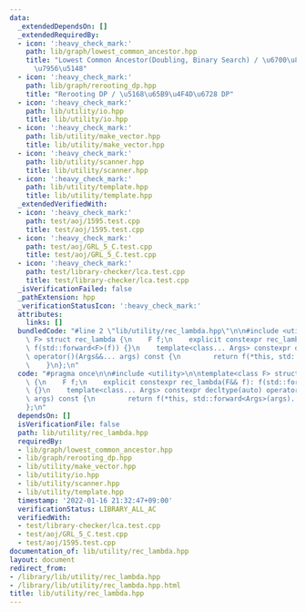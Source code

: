 ```yaml
---
data:
  _extendedDependsOn: []
  _extendedRequiredBy:
  - icon: ':heavy_check_mark:'
    path: lib/graph/lowest_common_ancestor.hpp
    title: "Lowest Common Ancestor(Doubling, Binary Search) / \u6700\u8FD1\u5171\u901A\
      \u7956\u5148"
  - icon: ':heavy_check_mark:'
    path: lib/graph/rerooting_dp.hpp
    title: "Rerooting DP / \u5168\u65B9\u4F4D\u6728 DP"
  - icon: ':heavy_check_mark:'
    path: lib/utility/io.hpp
    title: lib/utility/io.hpp
  - icon: ':heavy_check_mark:'
    path: lib/utility/make_vector.hpp
    title: lib/utility/make_vector.hpp
  - icon: ':heavy_check_mark:'
    path: lib/utility/scanner.hpp
    title: lib/utility/scanner.hpp
  - icon: ':heavy_check_mark:'
    path: lib/utility/template.hpp
    title: lib/utility/template.hpp
  _extendedVerifiedWith:
  - icon: ':heavy_check_mark:'
    path: test/aoj/1595.test.cpp
    title: test/aoj/1595.test.cpp
  - icon: ':heavy_check_mark:'
    path: test/aoj/GRL_5_C.test.cpp
    title: test/aoj/GRL_5_C.test.cpp
  - icon: ':heavy_check_mark:'
    path: test/library-checker/lca.test.cpp
    title: test/library-checker/lca.test.cpp
  _isVerificationFailed: false
  _pathExtension: hpp
  _verificationStatusIcon: ':heavy_check_mark:'
  attributes:
    links: []
  bundledCode: "#line 2 \"lib/utility/rec_lambda.hpp\"\n\n#include <utility>\n\ntemplate<class\
    \ F> struct rec_lambda {\n    F f;\n    explicit constexpr rec_lambda(F&& f):\
    \ f(std::forward<F>(f)) {}\n    template<class... Args> constexpr decltype(auto)\
    \ operator()(Args&&... args) const {\n        return f(*this, std::forward<Args>(args)...);\n\
    \    }\n};\n"
  code: "#pragma once\n\n#include <utility>\n\ntemplate<class F> struct rec_lambda\
    \ {\n    F f;\n    explicit constexpr rec_lambda(F&& f): f(std::forward<F>(f))\
    \ {}\n    template<class... Args> constexpr decltype(auto) operator()(Args&&...\
    \ args) const {\n        return f(*this, std::forward<Args>(args)...);\n    }\n\
    };\n"
  dependsOn: []
  isVerificationFile: false
  path: lib/utility/rec_lambda.hpp
  requiredBy:
  - lib/graph/lowest_common_ancestor.hpp
  - lib/graph/rerooting_dp.hpp
  - lib/utility/make_vector.hpp
  - lib/utility/io.hpp
  - lib/utility/scanner.hpp
  - lib/utility/template.hpp
  timestamp: '2022-01-16 21:32:47+09:00'
  verificationStatus: LIBRARY_ALL_AC
  verifiedWith:
  - test/library-checker/lca.test.cpp
  - test/aoj/GRL_5_C.test.cpp
  - test/aoj/1595.test.cpp
documentation_of: lib/utility/rec_lambda.hpp
layout: document
redirect_from:
- /library/lib/utility/rec_lambda.hpp
- /library/lib/utility/rec_lambda.hpp.html
title: lib/utility/rec_lambda.hpp
---
```

